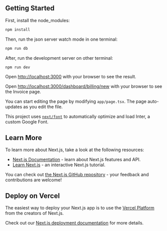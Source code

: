 ## Getting Started

First, install the node_modules:

```bash
npm install

```

Then, run the json server watch mode in one terminal:

```bash
npm run db
```

After, run the development server on other terminal:

```bash
npm run dev
```

Open [http://localhost:3000](http://localhost:3000) with your browser to see the result.

Open [http://localhost:3000/dashboard/billing/new](http://localhost:3000/dashboard/billing/new) with your browser to see the Invoice page.

You can start editing the page by modifying `app/page.tsx`. The page auto-updates as you edit the file.

This project uses [`next/font`](https://nextjs.org/docs/basic-features/font-optimization) to automatically optimize and load Inter, a custom Google Font.

## Learn More

To learn more about Next.js, take a look at the following resources:

- [Next.js Documentation](https://nextjs.org/docs) - learn about Next.js features and API.
- [Learn Next.js](https://nextjs.org/learn) - an interactive Next.js tutorial.

You can check out [the Next.js GitHub repository](https://github.com/vercel/next.js/) - your feedback and contributions are welcome!

## Deploy on Vercel

The easiest way to deploy your Next.js app is to use the [Vercel Platform](https://vercel.com/new?utm_medium=default-template&filter=next.js&utm_source=create-next-app&utm_campaign=create-next-app-readme) from the creators of Next.js.

Check out our [Next.js deployment documentation](https://nextjs.org/docs/deployment) for more details.
